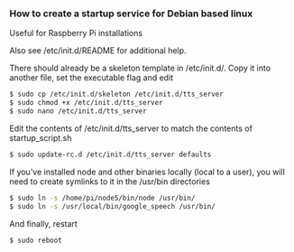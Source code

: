 ### How to create a startup service for Debian based linux

Useful for Raspberry Pi installations

Also see /etc/init.d/README for additional help.

There should already be a skeleton template in /etc/init.d/. Copy it into another file, set the executable flag and edit 

```sh
$ sudo cp /etc/init.d/skeleton /etc/init.d/tts_server
$ sudo chmod +x /etc/init.d/tts_server
$ sudo nano /etc/init.d/tts_server
``` 

Edit the contents of /etc/init.d/tts_server to match the contents of startup_script.sh

```sh
$ sudo update-rc.d /etc/init.d/tts_server defaults
```

If you've installed node and other binaries locally (local to a user), you will need to create symlinks to it in the /usr/bin directories

```sh
$ sudo ln -s /home/pi/node5/bin/node /usr/bin/
$ sudo ln -s /usr/local/bin/google_speech /usr/bin/
```

And finally, restart

```sh
$ sudo reboot
```
